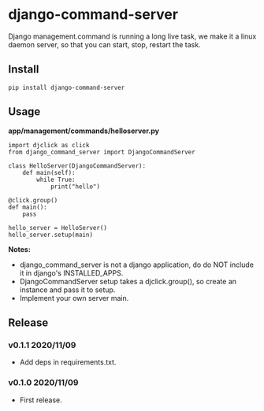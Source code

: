 # django-command-server

Django management.command is running a long live task, we make it a linux daemon server, so that you can start, stop, restart the task.

## Install

```
pip install django-command-server
```


## Usage

**app/management/commands/helloserver.py**

```
import djclick as click
from django_command_server import DjangoCommandServer

class HelloServer(DjangoCommandServer):
    def main(self):
        while True:
            print("hello")

@click.group()
def main():
    pass

hello_server = HelloServer()
hello_server.setup(main)
```

**Notes:**

- django_command_server is not a django application, do do NOT include it in django's INSTALLED_APPS.
- DjangoCommandServer setup takes a djclick.group(), so create an instance and pass it to setup.
- Implement your own server main.


## Release

### v0.1.1 2020/11/09

- Add deps in requirements.txt.

### v0.1.0 2020/11/09

- First release.
